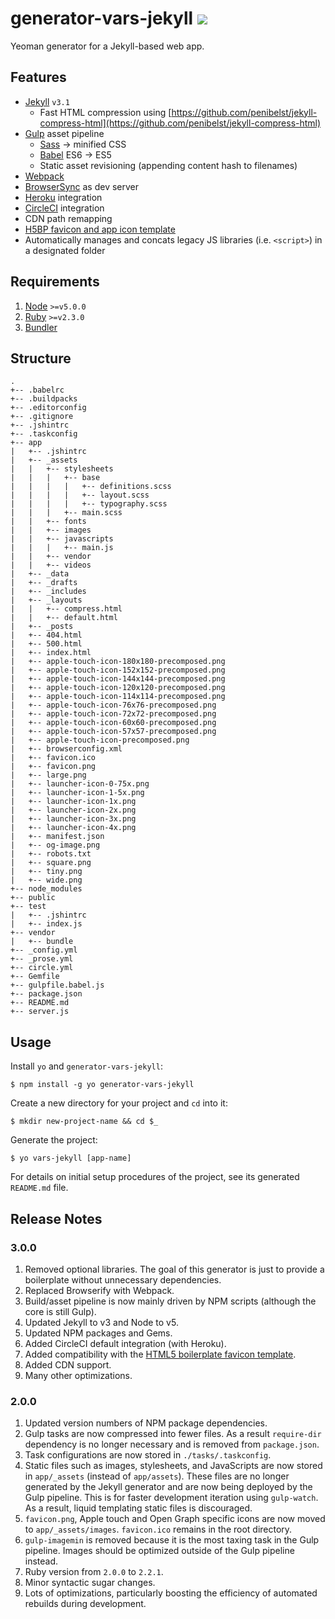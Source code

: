 # generator-vars-jekyll ![](https://img.shields.io/maintenance/no/2016)

Yeoman generator for a Jekyll-based web app.

## Features

- [Jekyll](http://jekyllrb.com) `v3.1`
  - Fast HTML compression using [https://github.com/penibelst/jekyll-compress-html](https://github.com/penibelst/jekyll-compress-html)
- [Gulp](http://gulpjs.com) asset pipeline
  - [Sass](http://sass-lang.com) -> minified CSS
  - [Babel](https://babeljs.io) ES6 -> ES5
  - Static asset revisioning (appending content hash to filenames)
- [Webpack](https://webpack.github.io/)
- [BrowserSync](http://www.browsersync.io) as dev server
- [Heroku](http://heroku.com) integration
- [CircleCI](https://circleci.com/) integration
- CDN path remapping
- [H5BP favicon and app icon template](http://littlewebgiants.com/favicon-and-app-icon-template/)
- Automatically manages and concats legacy JS libraries (i.e. `<script>`) in a designated folder

## Requirements

1. [Node](https://nodejs.org) `>=v5.0.0`
2. [Ruby](https://www.ruby-lang.org/en/) `>=v2.3.0`
3. [Bundler](http://bundler.io/)

## Structure

```
.
+-- .babelrc
+-- .buildpacks
+-- .editorconfig
+-- .gitignore
+-- .jshintrc
+-- .taskconfig
+-- app
|   +-- .jshintrc
|   +-- _assets
|   |   +-- stylesheets
|   |   |   +-- base
|   |   |   |   +-- definitions.scss
|   |   |   |   +-- layout.scss
|   |   |   |   +-- typography.scss
|   |   |   +-- main.scss
|   |   +-- fonts
|   |   +-- images
|   |   +-- javascripts
|   |   |   +-- main.js
|   |   +-- vendor
|   |   +-- videos
|   +-- _data
|   +-- _drafts
|   +-- _includes
|   +-- _layouts
|   |   +-- compress.html
|   |   +-- default.html
|   +-- _posts
|   +-- 404.html
|   +-- 500.html
|   +-- index.html
|   +-- apple-touch-icon-180x180-precomposed.png
|   +-- apple-touch-icon-152x152-precomposed.png
|   +-- apple-touch-icon-144x144-precomposed.png
|   +-- apple-touch-icon-120x120-precomposed.png
|   +-- apple-touch-icon-114x114-precomposed.png
|   +-- apple-touch-icon-76x76-precomposed.png
|   +-- apple-touch-icon-72x72-precomposed.png
|   +-- apple-touch-icon-60x60-precomposed.png
|   +-- apple-touch-icon-57x57-precomposed.png
|   +-- apple-touch-icon-precomposed.png
|   +-- browserconfig.xml
|   +-- favicon.ico
|   +-- favicon.png
|   +-- large.png
|   +-- launcher-icon-0-75x.png
|   +-- launcher-icon-1-5x.png
|   +-- launcher-icon-1x.png
|   +-- launcher-icon-2x.png
|   +-- launcher-icon-3x.png
|   +-- launcher-icon-4x.png
|   +-- manifest.json
|   +-- og-image.png
|   +-- robots.txt
|   +-- square.png
|   +-- tiny.png
|   +-- wide.png
+-- node_modules
+-- public
+-- test
|   +-- .jshintrc
|   +-- index.js
+-- vendor
|   +-- bundle
+-- _config.yml
+-- _prose.yml
+-- circle.yml
+-- Gemfile
+-- gulpfile.babel.js
+-- package.json
+-- README.md
+-- server.js
```

## Usage

Install `yo` and `generator-vars-jekyll`:
```
$ npm install -g yo generator-vars-jekyll
```

Create a new directory for your project and `cd` into it:
```
$ mkdir new-project-name && cd $_ 
```

Generate the project:
```
$ yo vars-jekyll [app-name]
```

For details on initial setup procedures of the project, see its generated ```README.md``` file.

## Release Notes

### 3.0.0
1. Removed optional libraries. The goal of this generator is just to provide a boilerplate without unnecessary dependencies.
2. Replaced Browserify with Webpack.
3. Build/asset pipeline is now mainly driven by NPM scripts (although the core is still Gulp).
4. Updated Jekyll to v3 and Node to v5.
5. Updated NPM packages and Gems. 
6. Added CircleCI default integration (with Heroku).
7. Added compatibility with the [HTML5 boilerplate favicon template](https://drublic.de/archive/html5-boilerplate-favicons-psd-template/).
8. Added CDN support.
9. Many other optimizations.

### 2.0.0
1. Updated version numbers of NPM package dependencies.
2. Gulp tasks are now compressed into fewer files. As a result `require-dir` dependency is no longer necessary and is removed from `package.json`.
3. Task configurations are now stored in `./tasks/.taskconfig`.
4. Static files such as images, stylesheets, and JavaScripts are now stored in `app/_assets` (instead of `app/assets`). These files are no longer generated by the Jekyll generator and are now being deployed by the Gulp pipeline. This is for faster development iteration using `gulp-watch`. As a result, liquid templating static files is discouraged.
5. `favicon.png`, Apple touch and Open Graph specific icons are now moved to `app/_assets/images`. `favicon.ico` remains in the root directory.
6. `gulp-imagemin` is removed because it is the most taxing task in the Gulp pipeline. Images should be optimized outside of the Gulp pipeline instead.
6. Ruby version from `2.0.0` to `2.2.1`.
7. Minor syntactic sugar changes.
8. Lots of optimizations, particularly boosting the efficiency of automated rebuilds during development.
